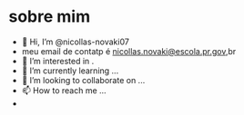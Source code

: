 # sobre mim
- 👋 Hi, I’m @nicollas-novaki07
- meu email de contatp  é nicollas.novaki@escola.pr.gov,br
- 👀 I’m interested in .
- 🌱 I’m currently learning ...
- 💞️ I’m looking to collaborate on ...
- 📫 How to reach me ...
-  
